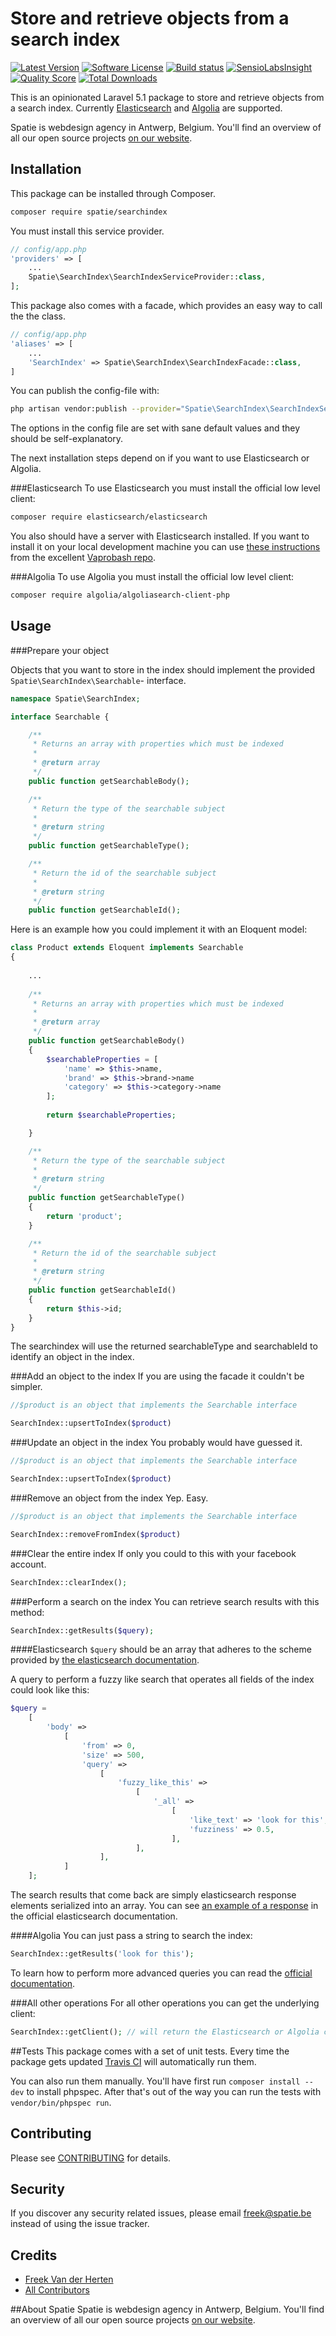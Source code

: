 Store and retrieve objects from a search index
=================
[![Latest Version](https://img.shields.io/github/release/spatie/searchindex.svg?style=flat-square)](https://github.com/spatie/searchindex/releases)
[![Software License](https://img.shields.io/badge/license-MIT-brightgreen.svg?style=flat-square)](LICENSE.md)
[![Build status](https://img.shields.io/travis/spatie/searchindex.svg?style=flat-square)](https://travis-ci.org/spatie/searchindex)
[![SensioLabsInsight](https://img.shields.io/sensiolabs/i/47cca532-7a48-4f62-ac66-77f9a0ef122e.svg)](https://insight.sensiolabs.com/projects/47cca532-7a48-4f62-ac66-77f9a0ef122e)
[![Quality Score](https://img.shields.io/scrutinizer/g/spatie/searchindex.svg?style=flat-square)](https://scrutinizer-ci.com/g/spatie/searchindex)
[![Total Downloads](https://img.shields.io/packagist/dt/spatie/searchindex.svg?style=flat-square)](https://packagist.org/packages/spatie/searchindex)

This is an opinionated Laravel 5.1 package to store and retrieve objects from a search index.
Currently [Elasticsearch](http://www.elasticsearch.org) and [Algolia](https://www.algolia.com) are supported.

Spatie is webdesign agency in Antwerp, Belgium. You'll find an overview of all our
open source projects [on our website](https://spatie.be/opensource).

## Installation
This package can be installed through Composer.

```bash
composer require spatie/searchindex
```

You must install this service provider.

```php
// config/app.php
'providers' => [
    ...
    Spatie\SearchIndex\SearchIndexServiceProvider::class,
];
```

This package also comes with a facade, which provides an easy way to call the the class.


```php
// config/app.php
'aliases' => [
	...
	'SearchIndex' => Spatie\SearchIndex\SearchIndexFacade::class,
]
```

You can publish the config-file with:
```bash
php artisan vendor:publish --provider="Spatie\SearchIndex\SearchIndexServiceProvider"
```

The options in the config file are set with sane default values and they should
be self-explanatory.

The next installation steps depend on if you want to use Elasticsearch or Algolia.

###Elasticsearch
To use Elasticsearch you must install the official low level client:
```bash
composer require elasticsearch/elasticsearch
```

You also should have a server with Elasticsearch installed.
If you want to install it on your local development machine you can
use [these instructions](https://github.com/fideloper/Vaprobash/blob/master/scripts/elasticsearch.sh)
from the excellent [Vaprobash repo](https://github.com/fideloper/Vaprobash).


###Algolia
To use Algolia you must install the official low level client:
```bash
composer require algolia/algoliasearch-client-php
```

## Usage

###Prepare your object

Objects that you want to store in the index should implement the
provided ```Spatie\SearchIndex\Searchable```- interface.

```php
namespace Spatie\SearchIndex;

interface Searchable {

    /**
     * Returns an array with properties which must be indexed
     *
     * @return array
     */
    public function getSearchableBody();

    /**
     * Return the type of the searchable subject
     *
     * @return string
     */
    public function getSearchableType();

    /**
     * Return the id of the searchable subject
     *
     * @return string
     */
    public function getSearchableId();
```

Here is an example how you could implement it with an Eloquent model:

```php
class Product extends Eloquent implements Searchable
{
    
    ...
    
    /**
     * Returns an array with properties which must be indexed
     *
     * @return array
     */
    public function getSearchableBody()
    {
        $searchableProperties = [
            'name' => $this->name,
            'brand' => $this->brand->name
            'category' => $this->category->name
        ];
        
        return $searchableProperties;

    }

    /**
     * Return the type of the searchable subject
     *
     * @return string
     */
    public function getSearchableType()
    {
        return 'product';
    }

    /**
     * Return the id of the searchable subject
     *
     * @return string
     */
    public function getSearchableId()
    {
        return $this->id;
    }
}
```

The searchindex will use the returned searchableType and searchableId to
identify an object in the index.

###Add an object to the index
If you are using the facade it couldn't be simpler.
```php
//$product is an object that implements the Searchable interface

SearchIndex::upsertToIndex($product)
```

###Update an object in the index
You probably would have guessed it.

```php
//$product is an object that implements the Searchable interface

SearchIndex::upsertToIndex($product)
```
###Remove an object from the index
Yep. Easy.

```php
//$product is an object that implements the Searchable interface

SearchIndex::removeFromIndex($product)
```

###Clear the entire index
If only you could to this with your facebook account.

```php
SearchIndex::clearIndex();
```

###Perform a search on the index
You can retrieve search results with this method:
```php
SearchIndex::getResults($query);
```

####Elasticsearch
```$query``` should be an array that adheres to the scheme provided
by [the elasticsearch documentation](http://www.elasticsearch.org/guide/en/elasticsearch/client/php-api/current/_search_operations.html).

A query to perform a fuzzy like search that operates all fields of the index could
look like this:
```php
$query =
    [
        'body' =>
            [
                'from' => 0,
                'size' => 500,
                'query' =>
                    [
                        'fuzzy_like_this' =>
                            [
                                '_all' =>
                                    [
                                        'like_text' => 'look for this',
                                        'fuzziness' => 0.5,
                                    ],
                            ],
                    ],
            ]
    ];
```
The search results that come back are simply elasticsearch response elements
serialized into an array. You can see [an example of a response](http://www.elasticsearch.org/guide/en/elasticsearch/reference/current/search-request-body.html)
in the official elasticsearch documentation.

####Algolia
You can just pass a string to search the index:
```php
SearchIndex::getResults('look for this');
```
To learn how to perform more advanced queries you can read
the [official documentation](https://github.com/algolia/algoliasearch-client-php#search).

###All other operations
For all other operations you can get the underlying client:
```php
SearchIndex::getClient(); // will return the Elasticsearch or Algolia client.
```

##Tests
This package comes with a set of unit tests. Every time the package
gets updated [Travis CI](https://travis-ci.org) will automatically run them.

You can also run them manually. You'll have first run ```composer install --dev``` to install phpspec. After that's out of the way you can run the tests with ```vendor/bin/phpspec run```.

## Contributing

Please see [CONTRIBUTING](CONTRIBUTING.md) for details.

## Security

If you discover any security related issues, please email [freek@spatie.be](mailto:freek@spatie.be) instead of using the issue tracker.

## Credits

- [Freek Van der Herten](https://github.com/freekmurze)
- [All Contributors](../../contributors)

##About Spatie
Spatie is webdesign agency in Antwerp, Belgium. You'll find an overview of all
our open source projects [on our website](https://spatie.be/opensource).
